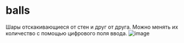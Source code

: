# balls
Шары отскакивающиеся от стен и друг от друга.
Можно менять их количество с помощью цифрового поля ввода. 
![image](https://github.com/user-attachments/assets/1fba10fe-b45f-4afa-8f84-ebe0e3b5637b)
